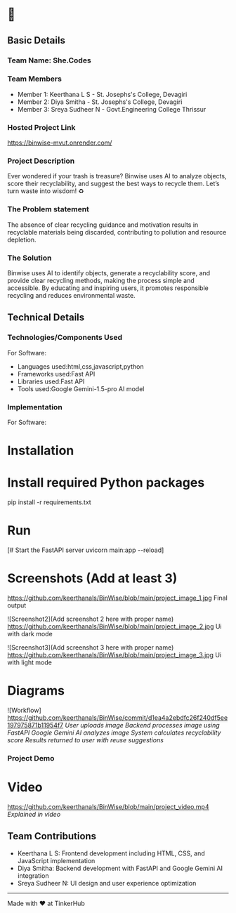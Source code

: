 # 🎯


## Basic Details
### Team Name: She.Codes


### Team Members
- Member 1: Keerthana L S - St. Josephs's College, Devagiri
- Member 2: Diya Smitha - St. Josephs's College, Devagiri
- Member 3: Sreya Sudheer N - Govt.Engineering College Thrissur

### Hosted Project Link
https://binwise-mvut.onrender.com/

### Project Description
Ever wondered if your trash is treasure? Binwise uses AI to analyze objects, score their recyclability, and suggest the best ways to recycle them. Let’s turn waste into wisdom! ♻️

### The Problem statement
The absence of clear recycling guidance and motivation results in recyclable materials being discarded, contributing to pollution and resource depletion.

### The Solution
Binwise uses AI to identify objects, generate a recyclability score, and provide clear recycling methods, making the process simple and accessible. By educating and inspiring users, it promotes responsible recycling and reduces environmental waste.


## Technical Details
### Technologies/Components Used
For Software:
- Languages used:html,css,javascript,python
- Frameworks used:Fast API
- Libraries used:Fast API
- Tools used:Google Gemini-1.5-pro AI model


### Implementation
For Software:
# Installation
# Install required Python packages
pip install -r requirements.txt
# Run
[# Start the FastAPI server
uvicorn main:app --reload]


# Screenshots (Add at least 3)
https://github.com/keerthanals/BinWise/blob/main/project_image_1.jpg
Final output

![Screenshot2](Add screenshot 2 here with proper name)
https://github.com/keerthanals/BinWise/blob/main/project_image_2.jpg
Ui with dark mode

![Screenshot3](Add screenshot 3 here with proper name)
https://github.com/keerthanals/BinWise/blob/main/project_image_3.jpg
Ui with light mode

# Diagrams
![Workflow] https://github.com/keerthanals/BinWise/commit/d1ea4a2ebdfc26f240df5ee197975871b11954f7
*User uploads image
Backend processes image using FastAPI
Google Gemini AI analyzes image
System calculates recyclability score
Results returned to user with reuse suggestions*



### Project Demo
# Video
https://github.com/keerthanals/BinWise/blob/main/project_video.mp4
*Explained in video*


## Team Contributions
- Keerthana L S: Frontend development including HTML, CSS, and JavaScript implementation
- Diya Smitha: Backend development with FastAPI and Google Gemini AI integration
- Sreya Sudheer N: UI design and user experience optimization

---
Made with ❤️ at TinkerHub

